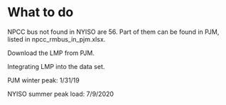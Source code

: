 # What to do

NPCC bus not found in NYISO are 56. Part of them can be found in PJM, listed in npcc_rmbus_in_pjm.xlsx.

Download the LMP from PJM.

Integrating LMP into the data set.

PJM winter peak: 1/31/19

NYISO summer peak load: 7/9/2020
